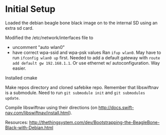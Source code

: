 
# Initial Setup

Loaded the debian beagle bone black image on to the internal SD using an extra sd card.

Modified the /etc/network/interfaces file to
* uncomment "auto wlan0"
* have correct wpa-ssid and wpa-psk values
Ran `ifup wlan0`. May have to run `ifconfig wlan0 up` first.
Needed to add a default gateway with `route add default gw 192.168.1.1`.
Or use ethernet w/ autoconfiguration. Way easier.

Installed cmake

Make repos directory and cloned safebike repo. Remember that libswiftnav is a submodule. Need to run `git submodule init` and `git submodules update`.

Compile libswiftnav using their directions (on http://docs.swift-nav.com/libswiftnav/install.html).



Resources:
http://thethingsystem.com/dev/Bootstrapping-the-BeagleBone-Black-with-Debian.html

